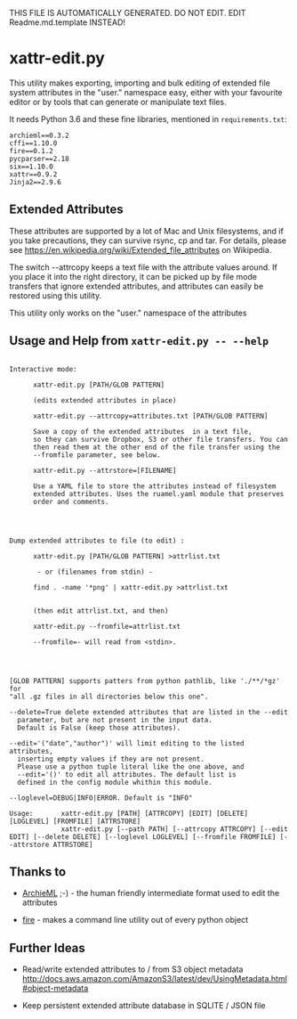THIS FILE IS AUTOMATICALLY GENERATED. DO NOT EDIT. EDIT Readme.md.template INSTEAD!

# xattr-edit.py

This utility makes exporting, importing and bulk editing of extended file system attributes in the "user." namespace easy, either with your favourite editor or by tools that can generate or manipulate text files. 

It needs Python 3.6 and these fine libraries, mentioned in `requirements.txt`:

```
archieml==0.3.2
cffi==1.10.0
fire==0.1.2
pycparser==2.18
six==1.10.0
xattr==0.9.2
Jinja2==2.9.6
```



## Extended Attributes

These attributes are supported by a lot of Mac and Unix filesystems, and if you take precautions, they can survive rsync, cp and tar. For details, please see https://en.wikipedia.org/wiki/Extended_file_attributes on Wikipedia.

The switch --attrcopy keeps a text file with the attribute values around. If you place it into the right directory, it can be picked up by file mode transfers that ignore extended attributes, and attributes can easily be restored using this utility. 

This utility only works on the "user." namespace of the attributes

## Usage and Help from `xattr-edit.py -- --help`

```

Interactive mode:

      xattr-edit.py [PATH/GLOB PATTERN]

      (edits extended attributes in place)

      xattr-edit.py --attrcopy=attributes.txt [PATH/GLOB PATTERN]

      Save a copy of the extended attributes  in a text file,
      so they can survive Dropbox, S3 or other file transfers. You can
      then read them at the other end of the file transfer using the
      --fromfile parameter, see below.

      xattr-edit.py --attrstore=[FILENAME]

      Use a YAML file to store the attributes instead of filesystem
      extended attributes. Uses the ruamel.yaml module that preserves
      order and comments.




Dump extended attributes to file (to edit) :

      xattr-edit.py [PATH/GLOB PATTERN] >attrlist.txt

       - or (filenames from stdin) -

      find . -name '*png' | xattr-edit.py >attrlist.txt


      (then edit attrlist.txt, and then)

      xattr-edit.py --fromfile=attrlist.txt

      --fromfile=- will read from <stdin>.




[GLOB PATTERN] supports patters from python pathlib, like './**/*gz' for
"all .gz files in all directories below this one".

--delete=True delete extended attributes that are listed in the --edit
  parameter, but are not present in the input data.
  Default is False (keep those attributes).

--edit='("date","author")' will limit editing to the listed attributes,
  inserting empty values if they are not present.
  Please use a python tuple literal like the one above, and
  --edit='()' to edit all attributes. The default list is
  defined in the config module whithin this module.

--loglevel=DEBUG|INFO|ERROR. Default is "INFO"

Usage:       xattr-edit.py [PATH] [ATTRCOPY] [EDIT] [DELETE] [LOGLEVEL] [FROMFILE] [ATTRSTORE]
             xattr-edit.py [--path PATH] [--attrcopy ATTRCOPY] [--edit EDIT] [--delete DELETE] [--loglevel LOGLEVEL] [--fromfile FROMFILE] [--attrstore ATTRSTORE]
```



## Thanks to

  - [ArchieML](http://archieml.org/) ;-) - the human friendly intermediate format used to edit the attributes

  - [fire](https://github.com/google/python-fire) - makes a command line utility out of every python object


## Further Ideas


  - Read/write extended attributes to / from S3 object metadata 
    http://docs.aws.amazon.com/AmazonS3/latest/dev/UsingMetadata.html#object-metadata

  - Keep persistent extended attribute database in SQLITE / JSON file


